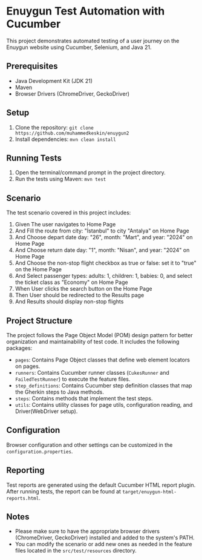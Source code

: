 # Enuygun Test Automation with Cucumber

This project demonstrates automated testing of a user journey on the Enuygun website using Cucumber, Selenium, and Java 21.

## Prerequisites

- Java Development Kit (JDK 21)
- Maven
- Browser Drivers (ChromeDriver, GeckoDriver)

## Setup

1. Clone the repository: `git clone https://github.com/muhammedkeskin/enuygun2`
2. Install dependencies: `mvn clean install`

## Running Tests

1. Open the terminal/command prompt in the project directory.
2. Run the tests using Maven: `mvn test`

## Scenario

The test scenario covered in this project includes:

1. Given The user navigates to Home Page
2. And Fill the route from city: "İstanbul" to city "Antalya" on Home Page
3. And Choose depart date day: "26", month: "Mart", and year: "2024" on Home Page
4. And Choose return date day: "1", month: "Nisan", and year: "2024" on Home Page
5. And Choose the non-stop flight checkbox as true or false: set it to "true" on the Home Page
6. And Select passenger types: adults: 1, children: 1, babies: 0, and select the ticket class as "Economy" on Home Page
7. When User clicks the search button on the Home Page
8. Then User should be redirected to the Results page
9. And Results should display non-stop flights
    
## Project Structure

The project follows the Page Object Model (POM) design pattern for better organization and maintainability of test code. It includes the following packages:

- `pages`: Contains Page Object classes that define web element locators on pages.
- `runners`: Contains Cucumber runner classes (`CukesRunner` and `FailedTestRunner`) to execute the feature files.
- `step_definitions`: Contains Cucumber step definition classes that map the Gherkin steps to Java methods.
- `steps`: Contains methods that implement the test steps.
- `utils`: Contains utility classes for page utils, configuration reading, and Driver(WebDriver setup).

## Configuration

Browser configuration and other settings can be customized in the `configuration.properties`.

## Reporting

Test reports are generated using the default Cucumber HTML report plugin. After running tests, the report can be found at `target/enuygun-html-reports.html`.

## Notes

- Please make sure to have the appropriate browser drivers (ChromeDriver, GeckoDriver) installed and added to the system's PATH.
- You can modify the scenario or add new ones as needed in the feature files located in the `src/test/resources` directory.
